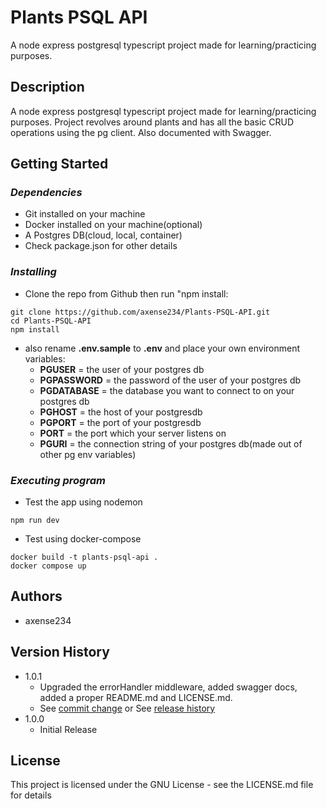 # **Plants PSQL API**

A node express postgresql typescript project made for learning/practicing purposes.

## **Description**

A node express postgresql typescript project made for learning/practicing purposes. Project revolves around plants and has all the basic CRUD operations using the pg client. Also documented with Swagger.

## **Getting Started**

### _Dependencies_

- Git installed on your machine
- Docker installed on your machine(optional)
- A Postgres DB(cloud, local, container)
- Check package.json for other details

### _Installing_

- Clone the repo from Github then run "npm install:

```
git clone https://github.com/axense234/Plants-PSQL-API.git
cd Plants-PSQL-API
npm install
```

- also rename **.env.sample** to **.env** and place your own environment variables:
  - **PGUSER** = the user of your postgres db
  - **PGPASSWORD** = the password of the user of your postgres db
  - **PGDATABASE** = the database you want to connect to on your postgres db
  - **PGHOST** = the host of your postgresdb
  - **PGPORT** = the port of your postgresdb
  - **PORT** = the port which your server listens on
  - **PGURI** = the connection string of your postgres db(made out of other pg env variables)

### _Executing program_

- Test the app using nodemon

```
npm run dev
```

- Test using docker-compose

```
docker build -t plants-psql-api .
docker compose up
```

## **Authors**

- axense234

## **Version History**

- 1.0.1
  - Upgraded the errorHandler middleware, added swagger docs, added a proper README.md and LICENSE.md.
  - See [commit change](https://github.com/axense234/Plants-PSQL-API/commits/master) or See [release history](https://github.com/axense234/Plants-PSQL-API/releases)
- 1.0.0
  - Initial Release

## **License**

This project is licensed under the GNU License - see the LICENSE.md file for details
